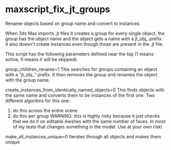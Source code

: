 # maxscript_fix_jt_groups
Rename objects based on group name and convert to instances

When 3ds Max imports .jt files it creates a group for every single object, the group has the object name and the object gets a name with a  jt_obj_ prefix. 
It also doesn't create instances even though those are present in the .jt file.

This script has the following parameters defined near the top (1 means active, 0 means it will be skipped):

group_children_rename=1
This searches for groups containing an object with a "jt_obj_" prefix. It then removes the group and renames the object with the group name.

create_instances_from_identically_named_objects=0
This finds objects with the same name and converts them to be instances of the first one. 
Two different algoritms for this one:
1. do this across the entire scene
2. do this per group
WARNING: this is highly risky because it just checks that we do it on editable meshes with the same number of faces. In most of my tests that changes something in the model. Use at your own risk!

make_all_instances_unique=0
Iterates through all objects and makes them unique
